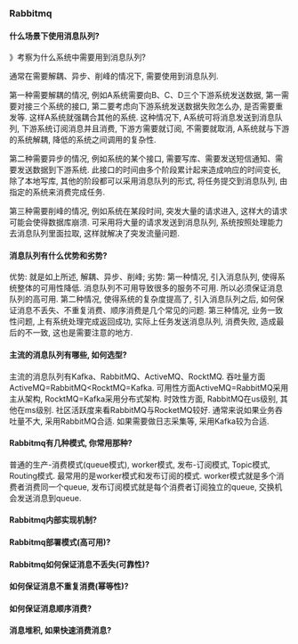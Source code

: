 ### Rabbitmq

#### 什么场景下使用消息队列?

》考察为什么系统中需要用到消息队列?

通常在需要解耦、异步、削峰的情况下, 需要使用到消息队列. 

第一种需要解耦的情况, 例如A系统需要向B、C、D三个下游系统发送数据, 第一需要对接三个系统的接口, 第二要考虑向下游系统发送数据失败怎么办, 是否需要重发等. 这样A系统就强耦合其他的系统. 这种情况下, A系统可将消息发送到消息队列, 下游系统订阅消息并且消费, 下游方需要就订阅, 不需要就取消, A系统就与下游的系统解耦, 降低的系统之间调用的复杂性. 

第二种需要异步的情况, 例如系统的某个接口, 需要写库、需要发送短信通知、需要发送数据到下游系统. 此接口的时间由多个阶段累计起来造成响应的时间变长, 除了本地写库, 其他的阶段都可以采用消息队列的形式, 将任务提交到消息队列, 由指定的系统来消费完成任务.

第三种需要削峰的情况, 例如系统在某段时间, 突发大量的请求进入, 这样大的请求可能会使得数据库崩溃. 可采用将大量的请求发送到消息队列, 系统按照处理能力去消息队列里面拉取, 这样就解决了突发流量问题.

#### 消息队列有什么优势和劣势?

优势: 就是如上所述, 解耦、异步、削峰; 劣势: 第一种情况, 引入消息队列, 使得系统整体的可用性降低. 消息队列不可用导致很多的服务不可用. 所以必须保证消息队列的高可用. 第二种情况, 使得系统的复杂度提高了, 引入消息队列之后, 如何保证消息不丢失、不重复消费、顺序消费是几个常见的问题. 第三种情况, 业务一致性问题, 上有系统处理完成返回成功, 实际上任务发送消息队列, 消费失败, 造成最后的不一致, 这也是需要注意的地方. 

#### 主流的消息队列有哪些, 如何选型?

主流的消息队列有Kafka、RabbitMQ、ActiveMQ、RocktMQ. 吞吐量方面ActiveMQ=RabbitMQ<RocktMQ=Kafka. 可用性方面ActiveMQ=RabbitMQ采用主从架构, RocktMQ=Kafka采用分布式架构.  时效性方面, RabbitMQ在us级别, 其他在ms级别.  社区活跃度来看RabbitMQ与RocketMQ较好. 通常来说如果业务吞吐量不大, 采用RabbitMQ合适. 如果需要做日志采集等, 采用Kafka较为合适. 

#### Rabbitmq有几种模式, 你常用那种?

普通的生产-消费模式(queue模式), worker模式, 发布-订阅模式, Topic模式, Routing模式. 最常用的是worker模式和发布订阅的模式. worker模式就是多个消费者消费同一个queue, 发布订阅模式就是每个消费者订阅独立的queue, 交换机会发送消息到queue. 

#### Rabbitmq内部实现机制?

#### Rabbitmq部署模式(高可用)?

#### Rabbitmq如何保证消息不丢失(可靠性)?

#### 如何保证消息不重复消费(幂等性)?

#### 如何保证消息顺序消费?

#### 消息堆积, 如果快速消费消息?

